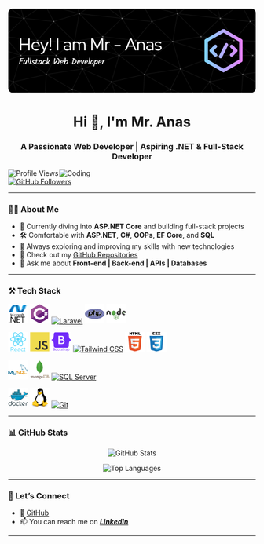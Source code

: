 ![MasterHead](./image/github-header-image.png)

<h1 align="center">Hi 👋, I'm Mr. Anas</h1>
<h3 align="center">A Passionate Web Developer | Aspiring .NET & Full-Stack Developer</h3>

<img align="right" alt="Coding" width="400" src="https://cdn.dribbble.com/users/1162077/screenshots/3848914/programmer.gif" />

<p align="left">
  <img src="https://komarev.com/ghpvc/?username=mranas007&label=Profile%20Views&color=0e75b6&style=flat" alt="Profile Views" />
  <a href="https://github.com/mranas007" target="_blank">
    <img src="https://img.shields.io/github/followers/mranas007?label=Follow&style=social" alt="GitHub Followers" />
  </a>
</p>

---

### 👨‍💻 About Me

- 🌱 Currently diving into **ASP.NET Core** and building full-stack projects  
- 🛠️ Comfortable with **ASP.NET**, **C#**, **OOPs**, **EF Core**, and **SQL**  
- 🧠 Always exploring and improving my skills with new technologies  
- 📂 Check out my [GitHub Repositories](https://github.com/mranas007?tab=repositories)  
- 💬 Ask me about **Front-end | Back-end | APIs | Databases**

---

### ⚒️ Tech Stack

<p align="left">

<!-- Backend -->
<a href="#"><img src="https://raw.githubusercontent.com/devicons/devicon/master/icons/dot-net/dot-net-original-wordmark.svg" alt=".NET" width="40" height="40"/></a>
<a href="#"><img src="https://raw.githubusercontent.com/devicons/devicon/master/icons/csharp/csharp-original.svg" alt="C#" width="40" height="40"/></a>
<a href="#"><img src="https://upload.wikimedia.org/wikipedia/commons/9/9a/Laravel.svg" alt="Laravel" width="40" height="40"/></a>
<a href="#"><img src="https://raw.githubusercontent.com/devicons/devicon/master/icons/php/php-original.svg" alt="PHP" width="40" height="40"/></a>
<a href="#"><img src="https://raw.githubusercontent.com/devicons/devicon/master/icons/nodejs/nodejs-original-wordmark.svg" alt="Node.js" width="40" height="40"/></a>

<!-- Frontend -->
<a href="#"><img src="https://raw.githubusercontent.com/devicons/devicon/master/icons/react/react-original-wordmark.svg" alt="React" width="40" height="40"/></a>
<a href="#"><img src="https://raw.githubusercontent.com/devicons/devicon/master/icons/javascript/javascript-original.svg" alt="JavaScript" width="40" height="40"/></a>
<a href="#"><img src="https://raw.githubusercontent.com/devicons/devicon/master/icons/bootstrap/bootstrap-plain-wordmark.svg" alt="Bootstrap" width="40" height="40"/></a>
<a href="#"><img src="https://www.vectorlogo.zone/logos/tailwindcss/tailwindcss-icon.svg" alt="Tailwind CSS" width="40" height="40"/></a>
<a href="#"><img src="https://raw.githubusercontent.com/devicons/devicon/master/icons/html5/html5-original-wordmark.svg" alt="HTML5" width="40" height="40"/></a>
<a href="#"><img src="https://raw.githubusercontent.com/devicons/devicon/master/icons/css3/css3-original-wordmark.svg" alt="CSS3" width="40" height="40"/></a>

<!-- Databases -->
<a href="#"><img src="https://raw.githubusercontent.com/devicons/devicon/master/icons/mysql/mysql-original-wordmark.svg" alt="MySQL" width="40" height="40"/></a>
<a href="#"><img src="https://raw.githubusercontent.com/devicons/devicon/master/icons/mongodb/mongodb-original-wordmark.svg" alt="MongoDB" width="40" height="40"/></a>
<a href="#"><img src="https://www.svgrepo.com/show/303229/microsoft-sql-server-logo.svg" alt="SQL Server" width="40" height="40"/></a>

<!-- Tools -->
<a href="#"><img src="https://raw.githubusercontent.com/devicons/devicon/master/icons/docker/docker-original-wordmark.svg" alt="Docker" width="40" height="40"/></a>
<a href="#"><img src="https://raw.githubusercontent.com/devicons/devicon/master/icons/linux/linux-original.svg" alt="Linux" width="40" height="40"/></a>
<a href="#"><img src="https://www.vectorlogo.zone/logos/git-scm/git-scm-icon.svg" alt="Git" width="40" height="40"/></a>

</p>

---

### 📊 GitHub Stats

<p align="center">
  <img src="https://github-readme-stats.vercel.app/api?username=mranas007&show_icons=true&theme=default" alt="GitHub Stats" />
</p>

<p align="center">
  <img src="https://github-readme-stats.vercel.app/api/top-langs?username=mranas007&show_icons=true&locale=en&layout=compact" alt="Top Languages" />
</p>

---

### 🚀 Let’s Connect

- 🔗 [GitHub](https://github.com/mranas007)  
- 📫 You can reach me on ***[LinkedIn](https://www.linkedin.com/in/mr-anas-9745852a7)***

---

